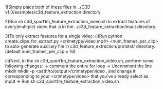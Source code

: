 1)Simply place both of these files in ../C3D-v1.0/examples/c3d_feature_extraction directory.

2)Run sh c3d_sport1m_feature_extraction_video.sh to extract features of every(multiple) video that is in 
the ../c3d_feature_extraction/input directory.

3)To only extract features for a single video:
(i)Run python create_clips_for_extract.py <crimetype/video.mp4> <num_frames_per_clip> to auto-generate 
auxiliary file in c3d_feature_extraction/prototxt/ directory. (default num_frames_per_clip = 16)

(ii)Next, in the sh c3d_sport1m_feature_extraction_video.sh, perform some following changes:
-> comment the entire for loop 
-> Uncomment the line mkdir mkdir -p <path/to/output>/crimetype/video , and change it corresponding to your <crimetype/video> that you've already select as input
-> Run sh c3d_sport1m_feature_extraction_video.sh
